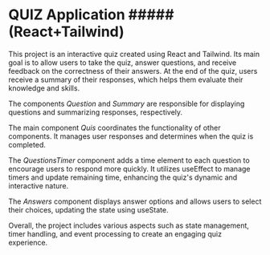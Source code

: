 # QUIZ Application #####(React+Tailwind)

This project is an interactive quiz created using React and Tailwind. Its main goal is to allow users to take the quiz, answer questions, and receive feedback on the correctness of their answers. At the end of the quiz, users receive a summary of their responses, which helps them evaluate their knowledge and skills.

The components _Question_ and _Summary_ are responsible for displaying questions and summarizing responses, respectively.

The main component _Quis_ coordinates the functionality of other components. It manages user responses and determines when the quiz is completed.

The _QuestionsTimer_ component adds a time element to each question to encourage users to respond more quickly. It utilizes useEffect to manage timers and update remaining time, enhancing the quiz's dynamic and interactive nature.

The _Answers_ component displays answer options and allows users to select their choices, updating the state using useState.

Overall, the project includes various aspects such as state management, timer handling, and event processing to create an engaging quiz experience.

